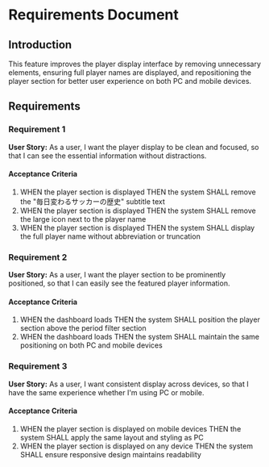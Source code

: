 # Requirements Document

## Introduction

This feature improves the player display interface by removing unnecessary elements, ensuring full player names are displayed, and repositioning the player section for better user experience on both PC and mobile devices.

## Requirements

### Requirement 1

**User Story:** As a user, I want the player display to be clean and focused, so that I can see the essential information without distractions.

#### Acceptance Criteria

1. WHEN the player section is displayed THEN the system SHALL remove the "毎日変わるサッカーの歴史" subtitle text
2. WHEN the player section is displayed THEN the system SHALL remove the large icon next to the player name
3. WHEN the player section is displayed THEN the system SHALL display the full player name without abbreviation or truncation

### Requirement 2

**User Story:** As a user, I want the player section to be prominently positioned, so that I can easily see the featured player information.

#### Acceptance Criteria

1. WHEN the dashboard loads THEN the system SHALL position the player section above the period filter section
2. WHEN the dashboard loads THEN the system SHALL maintain the same positioning on both PC and mobile devices

### Requirement 3

**User Story:** As a user, I want consistent display across devices, so that I have the same experience whether I'm using PC or mobile.

#### Acceptance Criteria

1. WHEN the player section is displayed on mobile devices THEN the system SHALL apply the same layout and styling as PC
2. WHEN the player section is displayed on any device THEN the system SHALL ensure responsive design maintains readability